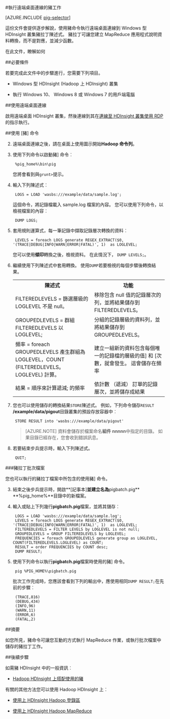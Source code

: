 <properties
   pageTitle="使用遠端桌面 HDInsight Hadoop 豬 |Microsoft Azure"
   description="瞭解如何使用 [豬命令來執行遠端桌面連線到 Windows 型 Hadoop HDInsight 豬拉丁陳述式。"
   services="hdinsight"
   documentationCenter=""
   authors="Blackmist"
   manager="jhubbard"
   editor="cgronlun"
    tags="azure-portal"/>

<tags
   ms.service="hdinsight"
   ms.devlang="na"
   ms.topic="article"
   ms.tgt_pltfrm="na"
   ms.workload="big-data"
   ms.date="10/11/2016"
   ms.author="larryfr"/>

#<a name="run-pig-jobs-from-a-remote-desktop-connection"></a>執行遠端桌面連線的豬工作

[AZURE.INCLUDE [pig-selector](../../includes/hdinsight-selector-use-pig.md)]

這份文件會提供逐步解說，使用豬命令執行遠端桌面連線到 Windows 型 HDInsight 叢集豬拉丁陳述式。 豬拉丁可讓您建立 MapReduce 應用程式說明資料轉換，而不是對應，並減少函數。

在此文件，瞭解如何

##<a id="prereq"></a>必要條件

若要完成此文件中的步驟進行，您需要下列項目。

* Windows 型 HDInsight (Hadoop 上 HDInsight) 叢集

* 執行 Windows 10、 Windows 8 或 Windows 7 的用戶端電腦

##<a id="connect"></a>使用遠端桌面連線

啟用遠端桌面 HDInsight 叢集，然後連線到其在[連線至 HDInsight 叢集使用 RDP](hdinsight-administer-use-management-portal.md#rdp)的指示執行。

##<a id="pig"></a>使用 [豬] 命令

2. 遠端桌面連線之後，請在桌面上使用圖示開始**Hadoop 命令列**。

2. 使用下列命令以啟動豬] 命令︰

        %pig_home%\bin\pig

    您將會看到與`grunt>`提示。

3. 輸入下列陳述式︰

        LOGS = LOAD 'wasbs:///example/data/sample.log';

    這個命令，將記錄檔載入 sample.log 檔案的內容。 您可以使用下列命令，以檢視檔案的內容︰

        DUMP LOGS;

4. 套用規則運算式，每一筆記錄中擷取記錄層次轉換的資料︰

        LEVELS = foreach LOGS generate REGEX_EXTRACT($0, '(TRACE|DEBUG|INFO|WARN|ERROR|FATAL)', 1)  as LOGLEVEL;

    您可以使用**傾印**轉換之後，檢視資料。 在此情況下， `DUMP LEVELS;`。

5. 繼續使用下列陳述式中套用轉換。 使用`DUMP`若要檢視的每個步驟後轉換結果。

    <table>
    <tr>
    <th>陳述式</th><th>功能</th>
    </tr>
    <tr>
    <td>FILTEREDLEVELS = 篩選層級的 LOGLEVEL 不是 null。</td><td>移除包含 null 值的記錄層次的列，並將結果儲存到 FILTEREDLEVELS。</td>
    </tr>
    <tr>
    <td>GROUPEDLEVELS = 群組 FILTEREDLEVELS 以 LOGLEVEL;</td><td>分組的記錄層級的資料列，並將結果儲存到 GROUPEDLEVELS。</td>
    </tr>
    <tr>
    <td>頻率 = foreach GROUPEDLEVELS 產生群組為 LOGLEVEL，COUNT (FILTEREDLEVELS。LOGLEVEL) 計算。</td><td>建立一組新的資料包含每個唯一的記錄檔的層級的值] 和 [次數，就會發生。 這會儲存在頻率</td>
    </tr>
    <tr>
    <td>結果 = 順序來計算遞減; 的頻率</td><td>依計數 （遞減） 訂單的記錄層次，並將儲存成結果</td>
    </tr>
    </table>

6. 您也可以使用儲存的轉換結果`STORE`陳述式。 例如，下列命令儲存`RESULT` **/example/data/pigout**目錄叢集的預設存放容器中︰

        STORE RESULT into 'wasbs:///example/data/pigout'

    > [AZURE.NOTE] 資料會儲存於檔案命名**組件 nnnnn**中指定的目錄。 如果目錄已經存在，您會收到錯誤訊息。

7. 若要結束步兵提示時，輸入下列陳述式。

        QUIT;

###<a name="pig-latin-batch-files"></a>豬拉丁批次檔案

您也可以執行的豬拉丁檔案中所包含的使用豬] 命令。

3. 結束之後步兵提示時，開啟**[記事本]**並建立名為**pigbatch.pig** **%pig_home%**目錄中的新檔案。

4. 輸入或貼上下列幾行**pigbatch.pig**檔案，並將其儲存︰

        LOGS = LOAD 'wasbs:///example/data/sample.log';
        LEVELS = foreach LOGS generate REGEX_EXTRACT($0, '(TRACE|DEBUG|INFO|WARN|ERROR|FATAL)', 1)  as LOGLEVEL;
        FILTEREDLEVELS = FILTER LEVELS by LOGLEVEL is not null;
        GROUPEDLEVELS = GROUP FILTEREDLEVELS by LOGLEVEL;
        FREQUENCIES = foreach GROUPEDLEVELS generate group as LOGLEVEL, COUNT(FILTEREDLEVELS.LOGLEVEL) as COUNT;
        RESULT = order FREQUENCIES by COUNT desc;
        DUMP RESULT;

5. 使用下列命令以執行**pigbatch.pig**檔案時使用的豬] 命令。

        pig %PIG_HOME%\pigbatch.pig

    批次工作完成時，您應該會看到下列的輸出中，應使用相同`DUMP RESULT;`在先前的步驟︰

        (TRACE,816)
        (DEBUG,434)
        (INFO,96)
        (WARN,11)
        (ERROR,6)
        (FATAL,2)

##<a id="summary"></a>摘要

如您所見，豬命令可讓您互動的方式執行 MapReduce 作業，或執行批次檔案中儲存的豬拉丁工作。

##<a id="nextsteps"></a>後續步驟

如需豬 HDInsight 中的一般資訊︰

* [Hadoop HDInsight 上搭配使用的豬](hdinsight-use-pig.md)

有關的其他方法您可以使用 Hadoop HDInsight 上︰

* [使用上 HDInsight Hadoop 登錄區](hdinsight-use-hive.md)

* [使用上 HDInsight Hadoop MapReduce](hdinsight-use-mapreduce.md)
